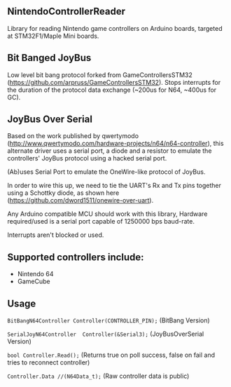 ## NintendoControllerReader
Library for reading Nintendo game controllers on Arduino boards, targeted at STM32F1/Maple Mini boards.

## Bit Banged JoyBus
Low level bit bang protocol forked from GameControllersSTM32 (https://github.com/arpruss/GameControllersSTM32).
Stops interrupts for the duration of the protocol data exchange (~200us for N64, ~400us for GC).

## JoyBus Over Serial
Based on the work published by qwertymodo (http://www.qwertymodo.com/hardware-projects/n64/n64-controller), this alternate driver uses a serial port, a diode and a resistor to emulate the controllers' JoyBus protocol using a hacked serial port.

(Ab)uses Serial Port to emulate the OneWire-like protocol of JoyBus.

In order to wire this up, we need to tie the UART's Rx and Tx pins together using a Schottky diode, as shown here (https://github.com/dword1511/onewire-over-uart).

Any Arduino compatible MCU should work with this library, Hardware required/used is a serial port capable of 1250000 bps baud-rate. 

Interrupts aren't blocked or used.


## Supported controllers include:
  * Nintendo 64
  * GameCube


## Usage  
`BitBangN64Controller Controller(CONTROLLER_PIN);` (BitBang Version)

`SerialJoyN64Controller  Controller(&Serial3);` (JoyBusOverSerial Version)

`bool Controller.Read();` (Returns true on poll success, false on fail and tries to reconnect controller)

`Controller.Data //(N64Data_t);` (Raw controller data is public)
